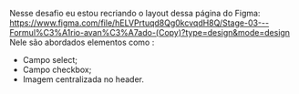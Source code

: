 Nesse desafio eu estou recriando o layout dessa página do Figma: https://www.figma.com/file/hELVPrtuqd8Qg0kcvqdH8Q/Stage-03---Formul%C3%A1rio-avan%C3%A7ado-(Copy)?type=design&mode=design
Nele são abordados elementos como :
- Campo select;
- Campo checkbox;
- Imagem centralizada no header.

<img src="https://imgur.com/nTQp7UP" alt="">
